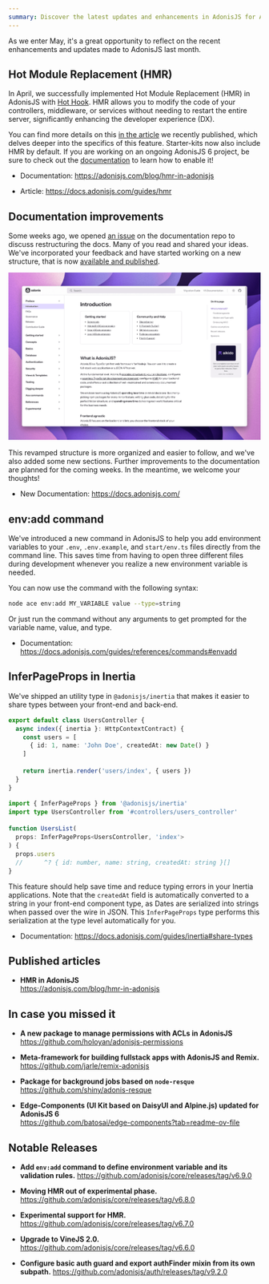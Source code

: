 ```yaml
---
summary: Discover the latest updates and enhancements in AdonisJS for April 2024
---
```


As we enter May, it's a great opportunity to reflect on the recent enhancements and updates made to AdonisJS last month.

## Hot Module Replacement (HMR)

In April, we successfully implemented Hot Module Replacement (HMR) in AdonisJS with [Hot Hook](https://github.com/Julien-R44/hot-hook). HMR allows you to modify the code of your controllers, middleware, or services without needing to restart the entire server, significantly enhancing the developer experience (DX). 

You can find more details on this [in the article](https://docs.adonisjs.com/guides/hmr) we recently published, which delves deeper into the specifics of this feature. Starter-kits now also include HMR by default. If you are working on an ongoing AdonisJS 6 project, be sure to check out the [documentation](https://docs.adonisjs.com/guides/hmr) to learn how to enable it!

- Documentation: https://adonisjs.com/blog/hmr-in-adonisjs

- Article: https://docs.adonisjs.com/guides/hmr

## Documentation improvements

Some weeks ago, we opened [an issue](https://github.com/adonisjs/v6-docs/issues/80) on the documentation repo to discuss restructuring the docs. Many of you read and shared your ideas. We've incorporated your feedback and have started working on a new structure, that is now [available and published](https://docs.adonisjs.com/). 

![alt text](new_docs.png)

This revamped structure is more organized and easier to follow, and we've also added some new sections. Further improvements to the documentation are planned for the coming weeks. In the meantime, we welcome your thoughts!

- New Documentation: https://docs.adonisjs.com/

## env\:add command

We've introduced a new command in AdonisJS to help you add environment variables to your `.env`, `.env.example`, and `start/env.ts` files directly from the command line. This saves time from having to open three different files during development whenever you realize a new environment variable is needed.

You can now use the command with the following syntax:

```sh
node ace env:add MY_VARIABLE value --type=string
```

Or just run the command without any arguments to get prompted for the variable name, value, and type.

- Documentation: https://docs.adonisjs.com/guides/references/commands#envadd

## InferPageProps in Inertia

We've shipped an utility type in `@adonisjs/inertia` that makes it easier to share types between your front-end and back-end. 

```ts
export default class UsersController {
  async index({ inertia }: HttpContextContract) {
    const users = [
      { id: 1, name: 'John Doe', createdAt: new Date() }
    ]

    return inertia.render('users/index', { users })
  }
}
```

```ts
import { InferPageProps } from '@adonisjs/inertia'
import type UsersController from '#controllers/users_controller'

function UsersList(
  props: InferPageProps<UsersController, 'index'>
) {
  props.users
  //      ^? { id: number, name: string, createdAt: string }[]
}
```

This feature should help save time and reduce typing errors in your Inertia applications. Note that the `createdAt` field is automatically converted to a string in your front-end component type, as Dates are serialized into strings when passed over the wire in JSON. This `InferPageProps` type performs this serialization at the type level automatically for you.

- Documentation: https://docs.adonisjs.com/guides/inertia#share-types

## Published articles

- **HMR in AdonisJS**\
  https://adonisjs.com/blog/hmr-in-adonisjs

## In case you missed it

- **A new package to manage permissions with ACLs in AdonisJS**\
  https://github.com/holoyan/adonisjs-permissions

- **Meta-framework for building fullstack apps with AdonisJS and Remix.**\
  https://github.com/jarle/remix-adonisjs

- **Package for background jobs based on `node-resque`**\
  https://github.com/shiny/adonis-resque

- **Edge-Components (UI Kit based on DaisyUI and Alpine.js) updated for AdonisJS 6**\
  https://github.com/batosai/edge-components?tab=readme-ov-file

## Notable Releases

<div class="links_list">

- **Add `env:add` command to define environment variable and its validation rules.**
  https://github.com/adonisjs/core/releases/tag/v6.9.0

- **Moving HMR out of experimental phase.**
  https://github.com/adonisjs/core/releases/tag/v6.8.0

- **Experimental support for HMR.**
  https://github.com/adonisjs/core/releases/tag/v6.7.0

- **Upgrade to VineJS 2.0.**
  https://github.com/adonisjs/core/releases/tag/v6.6.0

- **Configure basic auth guard and export authFinder mixin from its own subpath.**
  https://github.com/adonisjs/auth/releases/tag/v9.2.0

</div>
